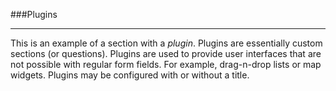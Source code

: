###Plugins

---

This is an example of a section with a *plugin*. Plugins are essentially custom sections (or questions).
Plugins are used to provide user interfaces that are not possible with regular form fields. For example,
drag-n-drop lists or map widgets. Plugins may be configured with or without a title.

